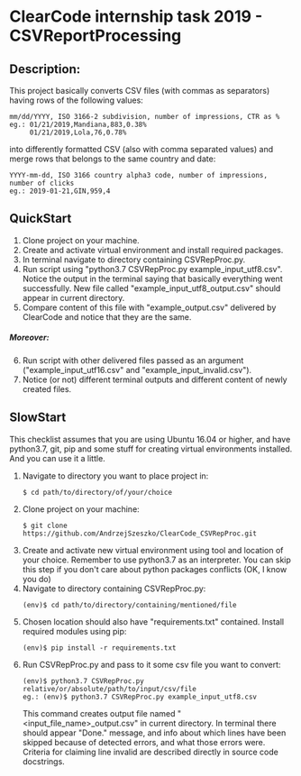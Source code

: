 # ClearCode internship task 2019 - CSVReportProcessing
## Description:
This project basically converts CSV files (with commas as separators) having rows of the following values:
```
mm/dd/YYYY, ISO 3166-2 subdivision, number of impressions, CTR as %
eg.: 01/21/2019,Mandiana,883,0.38%
     01/21/2019,Lola,76,0.78%
```
into differently formatted CSV (also with comma separated values) and merge rows that belongs to the same country and date:
```
YYYY-mm-dd, ISO 3166 country alpha3 code, number of impressions, number of clicks
eg.: 2019-01-21,GIN,959,4
```

## QuickStart
1) Clone project on your machine.
2) Create and activate virtual environment and install required packages.
3) In terminal navigate to directory containing CSVRepProc.py.
4) Run script using "python3.7 CSVRepProc.py example_input_utf8.csv". Notice the output in the terminal saying that basically everything went successfully. New file called "example_input_utf8_output.csv" should appear in current directory.
5) Compare content of this file with "example_output.csv" delivered by ClearCode and notice that they are the same.
##### Moreover:
6) Run script with other delivered files passed as an argument ("example_input_utf16.csv" and "example_input_invalid.csv").<br>
7) Notice (or not) different terminal outputs and different content of newly created files.

## SlowStart
This checklist assumes that you are using Ubuntu 16.04 or higher, and have python3.7, git, pip and some stuff for creating virtual environments installed. And you can use it a little.
1) Navigate to directory you want to place project in:
    ```
    $ cd path/to/directory/of/your/choice
    ```
2) Clone project on your machine:
    ```
    $ git clone https://github.com/AndrzejSzeszko/ClearCode_CSVRepProc.git
    ```
3) Create and activate new virtual environment using tool and location of your choice. Remember to use python3.7 as an interpreter.  You can skip this step if you don't care about python packages conflicts (OK, I know you do)
4) Navigate to directory containing CSVRepProc.py:
    ```
    (env)$ cd path/to/directory/containing/mentioned/file
    ```
5) Chosen location should also have "requirements.txt" contained. Install required modules using pip:
    ```
    (env)$ pip install -r requirements.txt
    ```
6) Run CSVRepProc.py and pass to it some csv file you want to convert:
    ```
    (env)$ python3.7 CSVRepProc.py relative/or/absolute/path/to/input/csv/file
    eg.: (env)$ python3.7 CSVRepProc.py example_input_utf8.csv
    ```
    This command creates output file named "<input_file_name>_output.csv" in current directory.
    In terminal there should appear "Done." message, and info about which lines have been skipped because of detected errors, and what those errors were. Criteria for claiming line invalid are described directly in source code docstrings.
